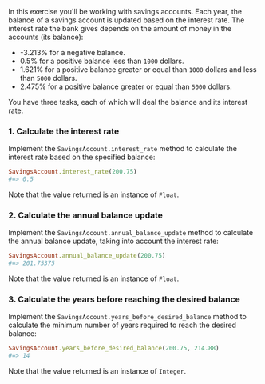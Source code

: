 In this exercise you'll be working with savings accounts. Each year, the balance of a savings account is updated based on the interest rate. The interest rate the bank gives depends on the amount of money in the accounts (its balance):

- -3.213% for a negative balance.
- 0.5% for a positive balance less than `1000` dollars.
- 1.621% for a positive balance greater or equal than `1000` dollars and less than `5000` dollars.
- 2.475% for a positive balance greater or equal than `5000` dollars.

You have three tasks, each of which will deal the balance and its interest rate.

### 1. Calculate the interest rate

Implement the `SavingsAccount.interest_rate` method to calculate the interest rate based on the specified balance:

```ruby
SavingsAccount.interest_rate(200.75)
#=> 0.5
```

Note that the value returned is an instance of `Float`.

### 2. Calculate the annual balance update

Implement the `SavingsAccount.annual_balance_update` method to calculate the annual balance update, taking into account the interest rate:

```ruby
SavingsAccount.annual_balance_update(200.75)
#=> 201.75375
```

Note that the value returned is an instance of `Float`.

### 3. Calculate the years before reaching the desired balance

Implement the `SavingsAccount.years_before_desired_balance` method to calculate the minimum number of years required to reach the desired balance:

```ruby
SavingsAccount.years_before_desired_balance(200.75, 214.88)
#=> 14
```

Note that the value returned is an instance of `Integer`.
